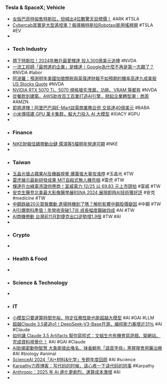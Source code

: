 ### Tesla & SpaceX; Vehicle
- [女版巴菲特拋售特斯拉，但喊出4位數驚天目標價！](https://magnifier.cmoney.tw/特斯拉-30/) #ARK #TSLA
- [Cybercab其實是大型遙控車？報導稱特斯拉Robotaxi能用搖桿開](https://cars.tvbs.com.tw/car-news/229814) #TSLA #EV
-
- ### Tech Industry
- [擠下特斯拉！2024年散戶最愛輝達 投入300億美元追捧](https://news.cnyes.com/news/id/5819274) #NVDA
- [一流工程師「最想進的企業」是輝達！Google為什麼不再是第一志願了？](https://www.bnext.com.tw/article/81828/nvidia-dream-job) #NVDA #labor
- [阿波羅：預測明年美國加徵關税與英偉達財報不如預期的機率高達九成美股 US Stocks Quote](http://www.aastocks.com/tc/usq/news/comment.aspx?source=GLH&id=GLH1799654L&catg=5) #NVDA
- [NVIDIA RTX 5070 Ti、5070 規格搶先洩漏，功耗、VRAM 等都有](https://www.koc.com.tw/archives/580619) #NVDA
- [從餐飲到建築，AWS助攻百工百業打造AI引擎，掀起企業轉型潮｜商周](https://www.businessweekly.com.tw/business/indep/1005171) #AMZN
- [即將達陣！阿里巴巴與E-Mart談電商業務合併 交易達40億美元](https://news.cnyes.com/news/id/5819579) #BABA
- [小米傳搭建 GPU 萬卡集群，擬大力投入 AI 大模型](https://technews.tw/2024/12/26/xiaomi-gpu-ai-llm/) #XIACY #GPU
-
- ### Finance
- [NIKE財報佳績帶動台鏈 儒鴻等5檔明年營運可期](https://www.ctee.com.tw/news/20241226700248-439901) #NKE
-
- ### Taiwan
- [玉晶光搶占蘋果AI及機器視覺 爆萬張大量攻漲停](https://news.cnyes.com/news/id/5819464) #玉晶光 #TW
- [雷虎展示最新研發成果 MIT自殺式無人機亮相](https://news.cnyes.com/news/id/5819358) #雷虎 #TW
- [輝達在台綠電憑證供應商！富威電力 12/25 以 69.83 元上市競拍](https://finance.technews.tw/2024/12/25/green-electricity-certificate/) #富威 #TW
- [安克生醫登北美最大影像醫學展RSNA 2024 展現即時AI技術獲好評](https://tw.news.yahoo.com/安克生醫登北美最大影像醫學展rsna-2024-展現即時ai技術獲好評-090309911.html) #安克 #medicine #TW
- [中鋼跌破20元買盤蠢動 進場時機到了嗎？解析影響中鋼股價變因](https://tw.news.yahoo.com/中鋼跌破20元買盤蠢動-進場時機到了嗎-解析影響中鋼股價變因-104324447.html) #中鋼 #TW
- [AI引爆南科產值！年營收突破1.7兆 成長幅度飆破四成](https://focus.586.com.tw/2024/12/26/p332809/) #AI #TW
- [AI商機帶動 台灣前11月對捷克出口逆勢增1.9倍](https://udn.com/news/story/7238/8451492) #TW #AI
-
- ### Crypto
-
- ### Health & Food
-
- ### Science & Technology
-
- ### IT
- [小模型只要運算時間充裕，特定任務性能也能超越大模型](https://ithome.com.tw/news/166668) #AI #GAI #LLM
- [超越Claude 3.5紧追o1！DeepSeek-V3-Base开源，编程能力暴增近31％](https://www.jiqizhixin.com/articles/2024-12-26-10) #AI #Claude
- [如何讓 Claude 3.5 Artifacts 幫你寫程式：文組生也有機會寫遊戲、架網站、完成資料視覺化！](https://www.techbang.com/posts/118221-claude-35-artifacts) #AI #GAI #Claude
- [AI助揭密動物智慧 大象能彼此喚名、抹香鯨有「語音字母」黑猩猩會用藥治療](https://tw.news.yahoo.com/ai助揭密動物智慧-大象能彼此喚名-抹香鯨有-語音字母-黑猩猩會用藥治療-091556407.html) #AI #biology #animal
- [ScienceAI 2024「AI+材料&化学」专题年度回顾](https://www.jiqizhixin.com/articles/2024-12-26-5) #AI #science
- [Karpathy力荐博客：写代码的时候，请心疼一下读代码的同事](https://www.jiqizhixin.com/articles/2024-12-26-2) #Karpathy
- [Anthropic：2025 年 AI 進化更劇烈，運算成本激增](https://technews.tw/2024/12/26/ai-computing-costs-will-surge-in-2025/) #AI
-